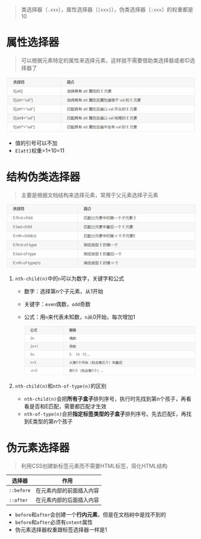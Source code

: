 > 类选择器（`.xxx`），属性选择器（`[xxx]`），伪类选择器（`:xxx`）的权重都是10

# 属性选择器

> 可以根据元素特定的属性来选择元素，这样就不需要借助类选择器或者ID选择器了

![](https://raw.githubusercontent.com/MrWater233/PictureHost/master/20200721133709.png)

- 值的引号可以不加
- `E[att]`权重=1+10=11

# 结构伪类选择器

> 主要是根据文档结构来选择元素，常用于父元素选择子元素

![](https://raw.githubusercontent.com/MrWater233/PictureHost/master/20200721134256.png)

1. `nth-child(n)`中的`n`可以为数字，关键字和公式

   - 数字：选择第n个子元素，从1开始

   - 关键字：`even`偶数，`odd`奇数

   - 公式：用`n`来代表未知数，`n`从0开始，每次增加1

     ![](https://raw.githubusercontent.com/MrWater233/PictureHost/master/20200721140054.png)

2. `nth-child(n)`和`nth-of-type(n)`的区别

   - `nth-child(n)`会把**所有子盒子**排列序号，执行时先找到第n个孩子，再看看是否和E匹配，需要都匹配才生效
   - `nth-of-type(n)`会把**指定标签类型的子盒子**排列序号。先去匹配E，再找到E类型的第n个孩子

# 伪元素选择器

> 利用CSS创建新标签元素而不需要HTML标签，简化HTML结构

| 选择器     | 作用                     |
| ---------- | ------------------------ |
| `::before` | 在元素内部的前面插入内容 |
| `::after`  | 在元素内部的后面插入内容 |

- `before`和`after`会创建一个**行内元素**，但是在文档树中是找不到的
- `before`和`after`必须有`cntent`属性
- 伪元素选择器权重跟标签选择器一样是1